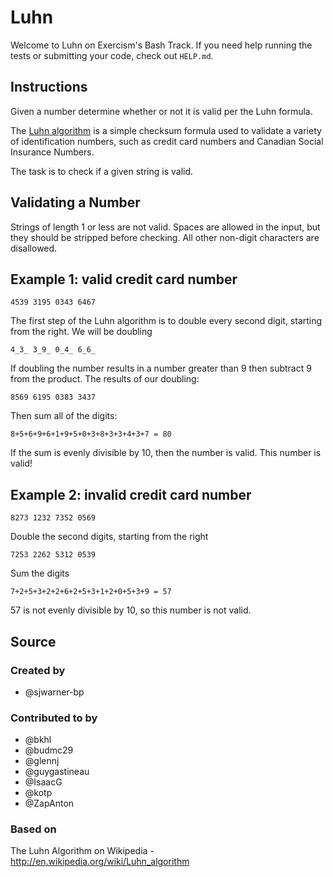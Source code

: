 # Luhn

Welcome to Luhn on Exercism's Bash Track.
If you need help running the tests or submitting your code, check out `HELP.md`.

## Instructions

Given a number determine whether or not it is valid per the Luhn formula.

The [Luhn algorithm](https://en.wikipedia.org/wiki/Luhn_algorithm) is
a simple checksum formula used to validate a variety of identification
numbers, such as credit card numbers and Canadian Social Insurance
Numbers.

The task is to check if a given string is valid.

Validating a Number
------

Strings of length 1 or less are not valid. Spaces are allowed in the input,
but they should be stripped before checking. All other non-digit characters
are disallowed.

## Example 1: valid credit card number

```text
4539 3195 0343 6467
```

The first step of the Luhn algorithm is to double every second digit,
starting from the right. We will be doubling

```text
4_3_ 3_9_ 0_4_ 6_6_
```

If doubling the number results in a number greater than 9 then subtract 9
from the product. The results of our doubling:

```text
8569 6195 0383 3437
```

Then sum all of the digits:

```text
8+5+6+9+6+1+9+5+0+3+8+3+3+4+3+7 = 80
```

If the sum is evenly divisible by 10, then the number is valid. This number is valid!

## Example 2: invalid credit card number

```text
8273 1232 7352 0569
```

Double the second digits, starting from the right

```text
7253 2262 5312 0539
```

Sum the digits

```text
7+2+5+3+2+2+6+2+5+3+1+2+0+5+3+9 = 57
```

57 is not evenly divisible by 10, so this number is not valid.

## Source

### Created by

- @sjwarner-bp

### Contributed to by

- @bkhl
- @budmc29
- @glennj
- @guygastineau
- @IsaacG
- @kotp
- @ZapAnton

### Based on

The Luhn Algorithm on Wikipedia - http://en.wikipedia.org/wiki/Luhn_algorithm